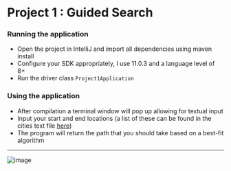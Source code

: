 # Project 1 : Guided Search

### Running the application

* Open the project in IntelliJ and import all dependencies using maven install
* Configure your SDK appropriately, I use 11.0.3 and a language level of 8+
* Run the driver class `Project1Application`

### Using the application

* After compilation a terminal window will pop up allowing for textual input
* Input your start and end locations (a list of these can be found in the cities text file [here](https://github.com/sfeye/CS461-AI/blob/master/Project1/src/main/resources/cities.txt))
* The program will return the path that you should take based on a best-fit algorithm

---

![image](https://user-images.githubusercontent.com/37005498/92285870-10738780-eecb-11ea-8e93-8596f8801ad9.png)
